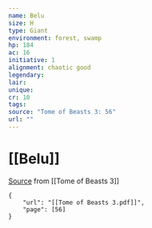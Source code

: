 ```yaml
---
name: Belu
size: H
type: Giant
environment: forest, swamp
hp: 184
ac: 16
initiative: 1
alignment: chaotic good
legendary: 
lair: 
unique: 
cr: 10
tags: 
source: "Tome of Beasts 3: 56"
url: ""
---
```

# [[Belu]]

[Source](zotero://open-pdf/library/items/BLGR9HVR?page=56) from [[Tome of Beasts 3]]

```pdf
{
	"url": "[[Tome of Beasts 3.pdf]]",
	"page": [56]
}
```

